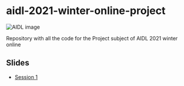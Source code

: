 # aidl-2021-winter-online-project
![AIDL image](https://i.imgur.com/ZFIpK6y.png)

Repository with all the code for the Project subject of AIDL 2021 winter online

## Slides
* [Session 1](https://docs.google.com/presentation/d/1pI5AoQ_Pv3aGcXGxFiC3Ftfb8HmZ3429iicPWlVtEWc/edit?usp=sharing)

